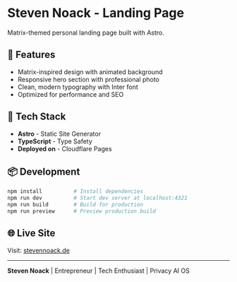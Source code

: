 # Steven Noack - Landing Page

Matrix-themed personal landing page built with Astro.

## 🎯 Features

- Matrix-inspired design with animated background
- Responsive hero section with professional photo
- Clean, modern typography with Inter font
- Optimized for performance and SEO

## 🚀 Tech Stack

- **Astro** - Static Site Generator
- **TypeScript** - Type Safety
- **Deployed on** - Cloudflare Pages

## 📦 Development
```bash
npm install          # Install dependencies
npm run dev          # Start dev server at localhost:4321
npm run build        # Build for production
npm run preview      # Preview production build
```

## 🌐 Live Site

Visit: [stevennoack.de](https://stevennoack.de)

---

**Steven Noack** | Entrepreneur | Tech Enthusiast | Privacy AI OS
